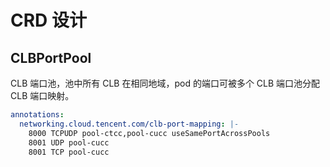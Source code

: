 # CRD 设计

## CLBPortPool

CLB 端口池，池中所有 CLB 在相同地域，pod 的端口可被多个 CLB 端口池分配 CLB 端口映射。

```yaml
annotations:
  networking.cloud.tencent.com/clb-port-mapping: |-
    8000 TCPUDP pool-ctcc,pool-cucc useSamePortAcrossPools
    8001 UDP pool-cucc
    8001 TCP pool-cucc
```
